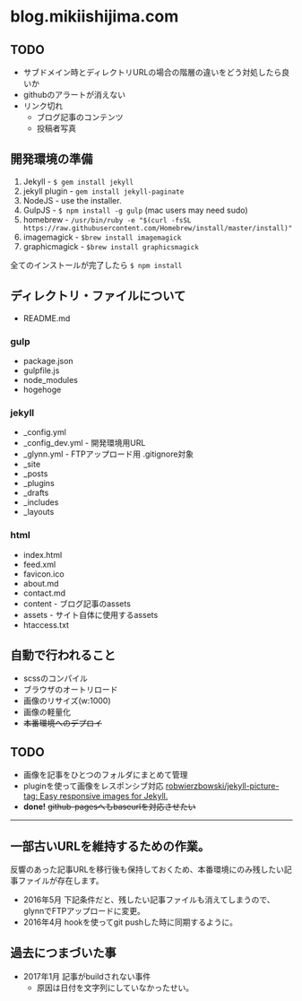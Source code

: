 # blog.mikiishijima.com

## TODO
* サブドメイン時とディレクトリURLの場合の階層の違いをどう対処したら良いか
* githubのアラートが消えない
* リンク切れ
  * ブログ記事のコンテンツ
  * 投稿者写真

## 開発環境の準備
1. Jekyll - ```$ gem install jekyll```
1. jekyll plugin - ```gem install jekyll-paginate```
2. NodeJS - use the installer.
3. GulpJS - ```$ npm install -g gulp``` (mac users may need sudo)
4. homebrew - ```/usr/bin/ruby -e "$(curl -fsSL https://raw.githubusercontent.com/Homebrew/install/master/install)"```
5. imagemagick - ```$brew install imagemagick```
6. graphicmagick - ```$brew install graphicsmagick```

全てのインストールが完了したら
```$ npm install```

## ディレクトリ・ファイルについて
* README.md

### gulp

* package.json
* gulpfile.js
* node_modules
* hogehoge

### jekyll

* _config.yml
* _config_dev.yml - 開発環境用URL
* _glynn.yml      - FTPアップロード用 .gitignore対象
* _site
* _posts
* _plugins
* _drafts
* _includes
* _layouts

### html

* index.html
* feed.xml
* favicon.ico
* about.md
* contact.md
* content        - ブログ記事のassets
* assets         - サイト自体に使用するassets
* htaccess.txt

## 自動で行われること
* scssのコンパイル
* ブラウザのオートリロード
* 画像のリサイズ(w:1000)
* 画像の軽量化
* <del>本番環境へのデプロイ</del>

## TODO
* 画像を記事をひとつのフォルダにまとめて管理
* pluginを使って画像をレスポンシブ対応 [robwierzbowski/jekyll-picture-tag: Easy responsive images for Jekyll.](https://github.com/robwierzbowski/jekyll-picture-tag)
* **done!** <del>github-pagesへもbaseurlを対応させたい</del>

---

## 一部古いURLを維持するための作業。
反響のあった記事URLを移行後も保持しておくため、本番環境にのみ残したい記事ファイルが存在します。

* 2016年5月 下記条件だと、残したい記事ファイルも消えてしまうので、glynnでFTPアップロードに変更。
* 2016年4月 hookを使ってgit pushした時に同期するように。

## 過去につまづいた事

* 2017年1月 記事がbuildされない事件
	* 原因は日付を文字列にしていなかったせい。
